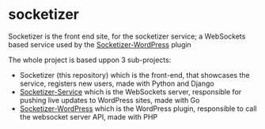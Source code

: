 # socketizer

Socketizer is the front end site, for the socketizer service; a WebSockets based service used by the [Socketizer-WordPress](https://github.com/stef-k/socketizer-wordpress) plugin

The whole project is based uppon 3 sub-projects:

 * Socketizer (this repository) which is the front-end, that showcases the service, registers new users, made with Python and Django
 * [Socketizer-Service](https://github.com/stef-k/socketizer-service) which is the WebSockets server, responsible for pushing live updates to WordPress sites, made with Go
 * [Socketizer-WordPress](https://github.com/stef-k/socketizer-wordpress) which is the WordPress plugin, responsible to call the websocket server API, made with PHP
